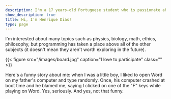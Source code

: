 ```yaml
---
description: I'm a 17 years-old Portuguese student who is passionate about programming. Addicted to music and programming, I believe the world can be improved using science and technology.
show_description: true
title: Hi, I'm Henrique Dias!
type: page
---
```


I'm interested about many topics such as physics, biology, math, ethics, philosophy, but programming has taken a place above all of the other subjects (it doesn't mean they aren't worth exploring in the future).

{{< figure src="/images/board.jpg" caption="I love to participate" class="" >}}

Here's a funny story about me: when I was a little boy, I liked to open Word on my father's computer and type randomly. Once, his computer crashed at boot time and he blamed me, saying I clicked on one of the "F" keys while playing on Word. Yes, seriously. And yes, not that funny.
